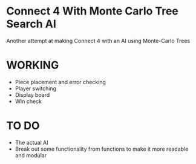 # Connect 4 With Monte Carlo Tree Search AI
Another attempt at making Connect 4 with an AI using Monte-Carlo Trees
# WORKING
- Piece placement and error checking
- Player switching
- Display board
- Win check
# TO DO
- The actual AI
- Break out some functionality from functions to make it more readable and modular
